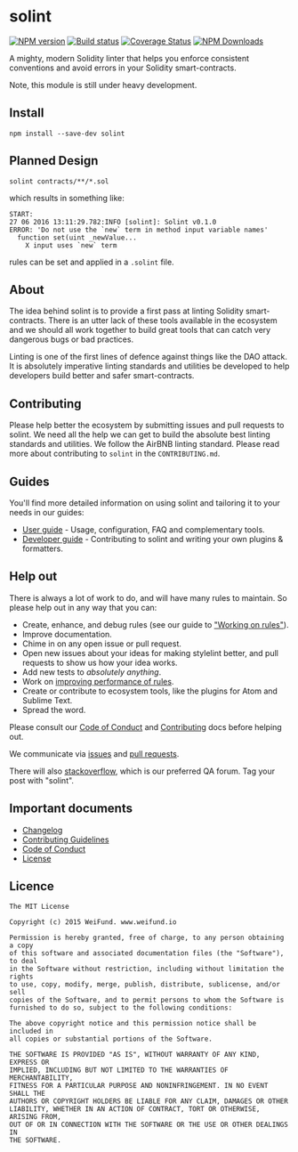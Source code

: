 # solint

[![NPM version](http://img.shields.io/npm/v/solint.svg)](https://www.npmjs.org/package/solint) [![Build status](https://ci.appveyor.com/api/projects/status/wwajr0886e00g8je/branch/master?svg=true)](https://ci.appveyor.com/project/weifund/solint/branch/master) [![Coverage Status](https://coveralls.io/repos/github/weifund/solint/badge.svg?branch=master)](https://coveralls.io/github/weifund/solint?branch=master) [![NPM Downloads](https://img.shields.io/npm/dm/solint.svg)](https://www.npmjs.org/package/solint)

A mighty, modern Solidity linter that helps you enforce consistent conventions and avoid errors in your Solidity smart-contracts.

Note, this module is still under heavy development.

## Install

```
npm install --save-dev solint
```

## Planned Design

```
solint contracts/**/*.sol
```

which results in something like:

```
START:
27 06 2016 13:11:29.782:INFO [solint]: Solint v0.1.0
ERROR: 'Do not use the `new` term in method input variable names'
  function set(uint _newValue...
    X input uses `new` term
```

rules can be set and applied in a `.solint` file.

## About

The idea behind solint is to provide a first pass at linting Solidity smart-contracts. There is an utter lack of these tools available in the ecosystem and we should all work together to build great tools that can catch very dangerous bugs or bad practices.

Linting is one of the first lines of defence against things like the DAO attack. It is absolutely imperative linting standards and utilities be developed to help developers build better and safer smart-contracts.

## Contributing

Please help better the ecosystem by submitting issues and pull requests to solint. We need all the help we can get to build the absolute best linting standards and utilities. We follow the AirBNB linting standard. Please read more about contributing to `solint` in the `CONTRIBUTING.md`.

## Guides

You'll find more detailed information on using solint and tailoring it to your needs in our guides:

- [User guide](docs/user-guide.md) - Usage, configuration, FAQ and complementary tools.
- [Developer guide](docs/developer-guide.md) - Contributing to solint and writing your own plugins & formatters.

## Help out

There is always a lot of work to do, and will have many rules to maintain. So please help out in any way that you can:

- Create, enhance, and debug rules (see our guide to ["Working on rules"](CONTRIBUTING.md)).
- Improve documentation.
- Chime in on any open issue or pull request.
- Open new issues about your ideas for making stylelint better, and pull requests to show us how your idea works.
- Add new tests to *absolutely anything*.
- Work on [improving performance of rules](docs/developer-guide/benchmarks.md).
- Create or contribute to ecosystem tools, like the plugins for Atom and Sublime Text.
- Spread the word.

Please consult our [Code of Conduct](CODE_OF_CONDUCT.md) and [Contributing](CONTRIBUTING.md) docs before helping out.

We communicate via [issues](https://github.com/weifund/solint/issues) and [pull requests](https://github.com/weifund/solint/pulls).

There will also [stackoverflow](http://stackoverflow.com/questions/tagged/solint), which is our preferred QA forum. Tag your post with "solint".

## Important documents

- [Changelog](CHANGELOG.md)
- [Contributing Guidelines](CONTRIBUTING.md)
- [Code of Conduct](CODE_OF_CONDUCT.md)
- [License](https://raw.githubusercontent.com/weifund/solint/master/LICENSE)

## Licence

```
The MIT License

Copyright (c) 2015 WeiFund. www.weifund.io

Permission is hereby granted, free of charge, to any person obtaining a copy
of this software and associated documentation files (the "Software"), to deal
in the Software without restriction, including without limitation the rights
to use, copy, modify, merge, publish, distribute, sublicense, and/or sell
copies of the Software, and to permit persons to whom the Software is
furnished to do so, subject to the following conditions:

The above copyright notice and this permission notice shall be included in
all copies or substantial portions of the Software.

THE SOFTWARE IS PROVIDED "AS IS", WITHOUT WARRANTY OF ANY KIND, EXPRESS OR
IMPLIED, INCLUDING BUT NOT LIMITED TO THE WARRANTIES OF MERCHANTABILITY,
FITNESS FOR A PARTICULAR PURPOSE AND NONINFRINGEMENT. IN NO EVENT SHALL THE
AUTHORS OR COPYRIGHT HOLDERS BE LIABLE FOR ANY CLAIM, DAMAGES OR OTHER
LIABILITY, WHETHER IN AN ACTION OF CONTRACT, TORT OR OTHERWISE, ARISING FROM,
OUT OF OR IN CONNECTION WITH THE SOFTWARE OR THE USE OR OTHER DEALINGS IN
THE SOFTWARE.
```

